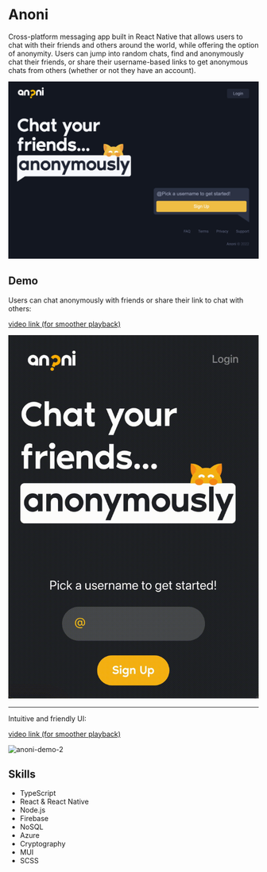 # Anoni

Cross-platform messaging app built in React Native that allows users to chat with their friends and others around the world, while offering the option of anonymity. Users can jump into random chats, find and anonymously chat their friends, or share their username-based links to get anonymous chats from others (whether or not they have an account).

[![anoni-screenshot](/assets/anoni-ss.png)](https://anoni.chat)


## Demo

Users can chat anonymously with friends or share their link to chat with others:

[video link (for smoother playback)](https://yulian.codes/resources/anoni-demo-1.mp4)

![anoni-demo-1](/assets/anoni-demo-1.gif)

---

Intuitive and friendly UI:

[video link (for smoother playback)](https://yulian.codes/resources/anoni-demo-2.mp4)

![anoni-demo-2](/assets/anoni-demo-2.gif)


## Skills

- TypeScript
- React & React Native
- Node.js
- Firebase
- NoSQL
- Azure
- Cryptography
- MUI
- SCSS

